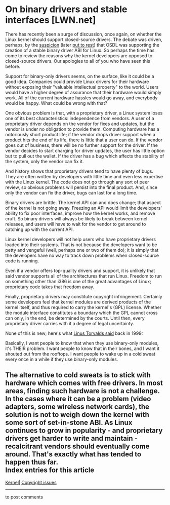 # On binary drivers and stable interfaces [LWN.net]

There has recently been a surge of discussion, once again, on whether the Linux kernel should support closed-source drivers. The debate was driven, perhaps, by the [suspicion](http://www.kroah.com/log/2005/11/03/) (later [put to rest](http://www.kroah.com/log/2005/11/07/#osdl_gkai2)) that OSDL was supporting the creation of a stable binary driver ABI for Linux. So perhaps the time has come to review the reasons why the kernel developers are opposed to closed-source drivers. Our apologies to all of you who have seen this before. 

Support for binary-only drivers seems, on the surface, like it could be a good idea. Companies could provide Linux drivers for their hardware without exposing their "valuable intellectual property" to the world. Users would have a higher degree of assurance that their hardware would simply work. All of the current hardware hassles would go away, and everybody would be happy. What could be wrong with that? 

One obvious problem is that, with a proprietary driver, a Linux system loses one of its best characteristics: independence from vendors. A user of a proprietary driver depends on the vendor for fixes and updates, but the vendor is under no obligation to provide them. Computing hardware has a notoriously short product life; if the vendor drops driver support when a product hits the end of its life, there is little that a user can do. If the vendor goes out of business, there will be no further support for the driver. If the vendor decides to start charging for driver updates, the user has little option but to pull out the wallet. If the driver has a bug which affects the stability of the system, only the vendor can fix it. 

And history shows that proprietary drivers tend to have plenty of bugs. They are often written by developers with little time and even less expertise with the Linux kernel. The code does not go through any sort of peer review, so obvious problems will persist into the final product. And, since only the vendor can fix the driver, bugs can last for a long time. 

Binary drivers are brittle. The kernel API can and does change; that aspect of the kernel is not going away. Freezing an API would limit the developers' ability to fix poor interfaces, improve how the kernel works, and remove cruft. So binary drivers will always be likely to break between kernel releases, and users will have to wait for the vendor to get around to catching up with the current API. 

Linux kernel developers will not help users who have proprietary drivers loaded into their systems. That is not because the developers want to be petty and vengeful (well, perhaps one or two of them do); it is simply that the developers have no way to track down problems when closed-source code is running. 

Even if a vendor offers top-quality drivers and support, it is unlikely that said vendor supports all of the architectures that run Linux. Freedom to run on something other than i386 is one of the great advantages of Linux; proprietary code takes that freedom away. 

Finally, proprietary drivers may constitute copyright infringement. Certainly some developers feel that kernel modules are derived products of the kernel itself, and thus required to carry the kernel's (GPL) license. Whether the module interface constitutes a boundary which the GPL cannot cross can only, in the end, be determined by the courts. Until then, every proprietary driver carries with it a degree of legal uncertainty. 

None of this is new; here's what [Linus Torvalds said](http://lwn.net/1999/0211/a/lt-binary.html) back in 1999: 

Basically, I want people to know that when they use binary-only modules, it's THEIR problem. I want people to know that in their bones, and I want it shouted out from the rooftops. I want people to wake up in a cold sweat every once in a while if they use binary-only modules. 

The alternative to cold sweats is to stick with hardware which comes with free drivers. In most areas, finding such hardware is not a challenge. In the cases where it can be a problem (video adapters, some wireless network cards), the solution is not to weigh down the kernel with some sort of set-in-stone ABI. As Linux continues to grow in popularity - and proprietary drivers get harder to write and maintain - recalcitrant vendors should eventually come around. That's exactly what has tended to happen thus far.  
Index entries for this article  
---  
[Kernel](/Kernel/Index)| [Copyright issues](/Kernel/Index#Copyright_issues)  
  


* * *

to post comments 
